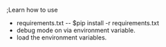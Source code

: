 ;Learn how to use
 - requirements.txt -- $pip install -r requirements.txt
 - debug mode on via environment variable.
 - load the environment variables.